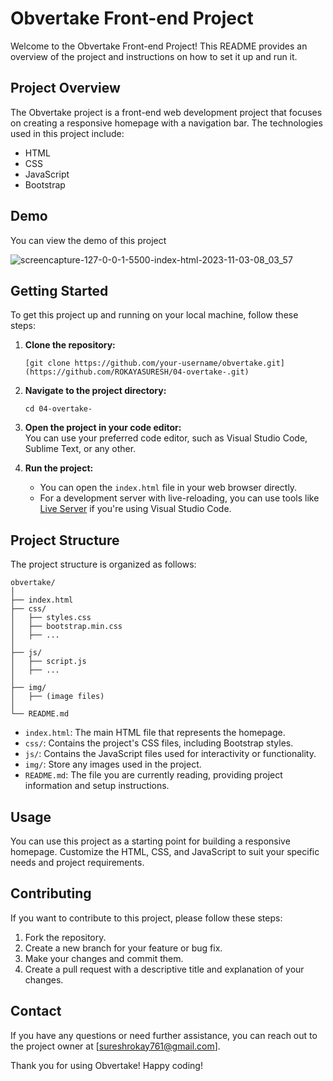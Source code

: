 # Obvertake Front-end Project

Welcome to the Obvertake Front-end Project! This README provides an overview of the project and instructions on how to set it up and run it.

## Project Overview

The Obvertake project is a front-end web development project that focuses on creating a responsive homepage with a navigation bar. The technologies used in this project include:

- HTML
- CSS
- JavaScript
- Bootstrap

## Demo
You can view the demo of this project

![screencapture-127-0-0-1-5500-index-html-2023-11-03-08_03_57](https://github.com/ROKAYASURESH/04-overtake-/assets/127000485/1244baff-28a4-4e0e-ab1f-12c80e374a7d)


## Getting Started

To get this project up and running on your local machine, follow these steps:

1. **Clone the repository:**  
   ```
   [git clone https://github.com/your-username/obvertake.git](https://github.com/ROKAYASURESH/04-overtake-.git)
   ```

2. **Navigate to the project directory:**  
   ```
   cd 04-overtake-
   ```

3. **Open the project in your code editor:**  
   You can use your preferred code editor, such as Visual Studio Code, Sublime Text, or any other.

4. **Run the project:**
   - You can open the `index.html` file in your web browser directly.
   - For a development server with live-reloading, you can use tools like [Live Server](https://marketplace.visualstudio.com/items?itemName=ritwickdey.LiveServer) if you're using Visual Studio Code.

## Project Structure

The project structure is organized as follows:

```
obvertake/
│
├── index.html
├── css/
│   ├── styles.css
│   ├── bootstrap.min.css
│   ├── ...
│
├── js/
│   ├── script.js
│   ├── ...
│
├── img/
│   ├── (image files)
│
└── README.md
```

- `index.html`: The main HTML file that represents the homepage.
- `css/`: Contains the project's CSS files, including Bootstrap styles.
- `js/`: Contains the JavaScript files used for interactivity or functionality.
- `img/`: Store any images used in the project.
- `README.md`: The file you are currently reading, providing project information and setup instructions.

## Usage

You can use this project as a starting point for building a responsive homepage. Customize the HTML, CSS, and JavaScript to suit your specific needs and project requirements.

## Contributing

If you want to contribute to this project, please follow these steps:

1. Fork the repository.
2. Create a new branch for your feature or bug fix.
3. Make your changes and commit them.
4. Create a pull request with a descriptive title and explanation of your changes.


## Contact

If you have any questions or need further assistance, you can reach out to the project owner at [sureshrokay761@gmail.com].

Thank you for using Obvertake! Happy coding!

